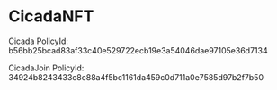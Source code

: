 # CicadaNFT

Cicada PolicyId: b56bb25bcad83af33c40e529722ecb19e3a54046dae97105e36d7134

CicadaJoin PolicyId: 34924b8243433c8c88a4f5bc1161da459c0d711a0e7585d97b2f7b50
